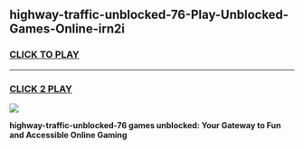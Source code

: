 
## highway-traffic-unblocked-76-Play-Unblocked-Games-Online-irn2i
<h3>
<a href="https://premium76.site?title=highway-traffic-unblocked-76&ref=25A">CLICK TO PLAY</a></h3>
<hr>

<h3>
<a href="https://premium76.site?title=highway-traffic-unblocked-76&ref=25A">CLICK 2 PLAY</a>
  
</h3>

<a href="https://premium76.site?title=highway-traffic-unblocked-76&ref=25A"><img src="https://clearcache.store/games.png"></a>


**highway-traffic-unblocked-76 games unblocked: Your Gateway to Fun and Accessible Online Gaming**
